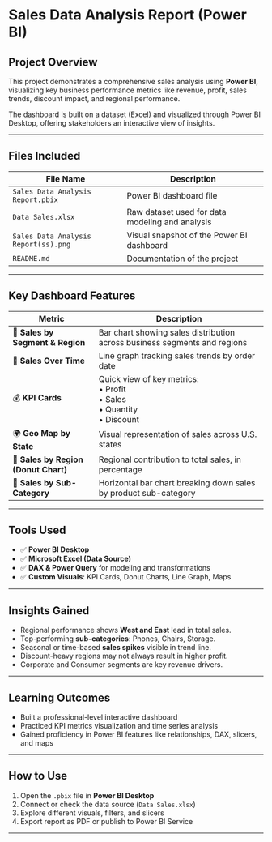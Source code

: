 # Sales Data Analysis Report (Power BI)

## Project Overview
This project demonstrates a comprehensive sales analysis using **Power BI**, visualizing key business performance metrics like revenue, profit, sales trends, discount impact, and regional performance.

The dashboard is built on a dataset (Excel) and visualized through Power BI Desktop, offering stakeholders an interactive view of insights.

---

## Files Included

| File Name                     | Description                                 |
|------------------------------|---------------------------------------------|
| `Sales Data Analysis Report.pbix` | Power BI dashboard file                        |
| `Data Sales.xlsx`              | Raw dataset used for data modeling and analysis |
| `Sales Data Analysis Report(ss).png`      | Visual snapshot of the Power BI dashboard     |
| `README.md`                  | Documentation of the project                  |

---

## Key Dashboard Features

| Metric                    | Description                                             |
|---------------------------|---------------------------------------------------------|
| 📌 **Sales by Segment & Region** | Bar chart showing sales distribution across business segments and regions |
| 📅 **Sales Over Time**           | Line graph tracking sales trends by order date        |
| 💰 **KPI Cards**                 | Quick view of key metrics: <br>• Profit <br>• Sales <br>• Quantity <br>• Discount |
| 🌍 **Geo Map by State**          | Visual representation of sales across U.S. states     |
| 🍩 **Sales by Region (Donut Chart)** | Regional contribution to total sales, in percentage    |
| 🧾 **Sales by Sub-Category**     | Horizontal bar chart breaking down sales by product sub-category |

---

## Tools Used

- ✅ **Power BI Desktop**
- ✅ **Microsoft Excel (Data Source)**
- ✅ **DAX & Power Query** for modeling and transformations
- ✅ **Custom Visuals**: KPI Cards, Donut Charts, Line Graph, Maps

---

## Insights Gained

- Regional performance shows **West and East** lead in total sales.
- Top-performing **sub-categories**: Phones, Chairs, Storage.
- Seasonal or time-based **sales spikes** visible in trend line.
- Discount-heavy regions may not always result in higher profit.
- Corporate and Consumer segments are key revenue drivers.

---

## Learning Outcomes

- Built a professional-level interactive dashboard
- Practiced KPI metrics visualization and time series analysis
- Gained proficiency in Power BI features like relationships, DAX, slicers, and maps

---

## How to Use

1. Open the `.pbix` file in **Power BI Desktop**
2. Connect or check the data source (`Data Sales.xlsx`)
3. Explore different visuals, filters, and slicers
4. Export report as PDF or publish to Power BI Service

---


